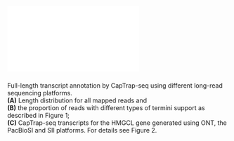 ## ![Figure 3.](./Figure3.pdf) 
Full-length transcript annotation by CapTrap-seq using different long-read sequencing platforms. <br>
**(A)** Length distribution for all mapped reads and <br> **(B)** the proportion of reads with different types of termini support as described in Figure 1; <br>
**(C)** CapTrap-seq transcripts for the HMGCL gene generated using ONT, the PacBioSI and SII platforms. For details see Figure 2.
